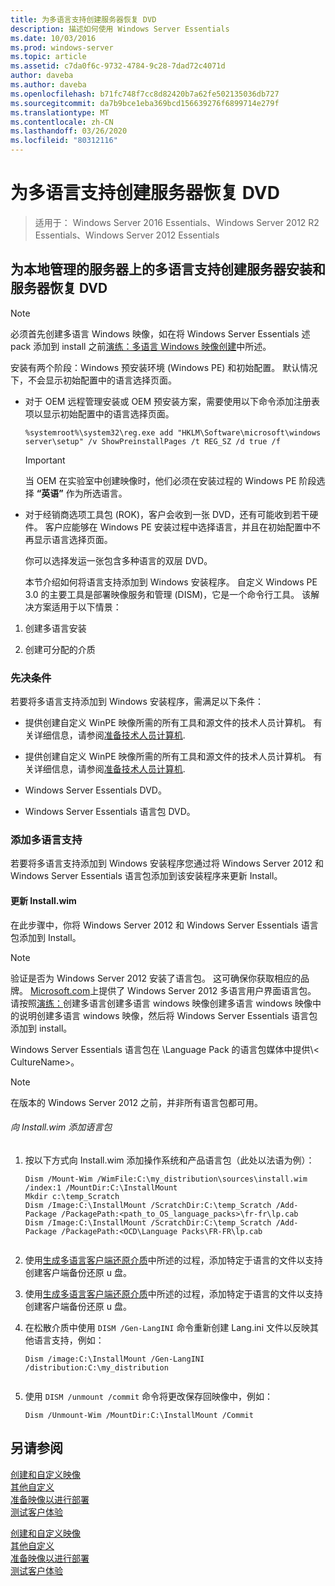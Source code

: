 ```yaml
---
title: 为多语言支持创建服务器恢复 DVD
description: 描述如何使用 Windows Server Essentials
ms.date: 10/03/2016
ms.prod: windows-server
ms.topic: article
ms.assetid: c7da0f6c-9732-4784-9c28-7dad72c4071d
author: daveba
ms.author: daveba
ms.openlocfilehash: b71fc748f7cc8d82420b7a62fe502135036db727
ms.sourcegitcommit: da7b9bce1eba369bcd156639276f6899714e279f
ms.translationtype: MT
ms.contentlocale: zh-CN
ms.lasthandoff: 03/26/2020
ms.locfileid: "80312116"
---
```

# <a name="create-a-server-recovery-dvd-for-multi-language-support"></a>为多语言支持创建服务器恢复 DVD

>适用于： Windows Server 2016 Essentials、Windows Server 2012 R2 Essentials、Windows Server 2012 Essentials

##  <a name="create-a-server-setup-and-server-recovery-dvd-for-multiple-language-support-on-locally-administered-servers"></a><a name="BKMK_MLHeadedRecovery"></a>为本地管理的服务器上的多语言支持创建服务器安装和服务器恢复 DVD  
  
> [!NOTE]
>  必须首先创建多语言 Windows 映像，如在将 Windows Server Essentials 述 pack 添加到 install 之前[演练：多语言 Windows 映像创建](https://technet.microsoft.com/library/jj126995)中所述。  
  
 安装有两个阶段：Windows 预安装环境 (Windows PE) 和初始配置。 默认情况下，不会显示初始配置中的语言选择页面。  
  
- 对于 OEM 远程管理安装或 OEM 预安装方案，需要使用以下命令添加注册表项以显示初始配置中的语言选择页面。  
  
  ```  
  %systemroot%\system32\reg.exe add "HKLM\Software\microsoft\windows server\setup" /v ShowPreinstallPages /t REG_SZ /d true /f  
  ```  
  
  > [!IMPORTANT]
  >  当 OEM 在实验室中创建映像时，他们必须在安装过程的 Windows PE 阶段选择 **“英语”** 作为所选语言。  
  
- 对于经销商选项工具包 (ROK)，客户会收到一张 DVD，还有可能收到若干硬件。 客户应能够在 Windows PE 安装过程中选择语言，并且在初始配置中不再显示语言选择页面。  
  
  你可以选择发运一张包含多种语言的双层 DVD。  
  
  本节介绍如何将语言支持添加到 Windows 安装程序。 自定义 Windows PE 3.0 的主要工具是部署映像服务和管理 (DISM)，它是一个命令行工具。 该解决方案适用于以下情景：  
  
1.  创建多语言安装  
  
2.  创建可分配的介质  
  
### <a name="prerequisites"></a>先决条件  
 若要将多语言支持添加到 Windows 安装程序，需满足以下条件：  
  

-   提供创建自定义 WinPE 映像所需的所有工具和源文件的技术人员计算机。 有关详细信息，请参阅[准备技术人员计算机](Prepare-the-Technician-Computer.md).  

-   提供创建自定义 WinPE 映像所需的所有工具和源文件的技术人员计算机。 有关详细信息，请参阅[准备技术人员计算机](../install/Prepare-the-Technician-Computer.md).  

  
-   Windows Server Essentials DVD。  
  
-   Windows Server Essentials 语言包 DVD。  
  
###  <a name="adding-multiple-language-support"></a><a name="BKMK_Steps"></a>添加多语言支持  
 若要将多语言支持添加到 Windows 安装程序您通过将 Windows Server 2012 和 Windows Server Essentials 语言包添加到该安装程序来更新 Install。  
  
#### <a name="update-installwim"></a>更新 Install.wim  
 在此步骤中，你将 Windows Server 2012 和 Windows Server Essentials 语言包添加到 Install。  
  
> [!NOTE]
>  验证是否为 Windows Server 2012 安装了语言包。 这可确保你获取相应的品牌。 [Microsoft.com](https://www.microsoft.com/OEM/en/installation/downloads/Pages/technical-downloads.aspx)上提供了 Windows Server 2012 多语言用户界面语言包。 请按照[演练：](https://technet.microsoft.com/library/jj126995.aspx)创建多语言创建多语言 windows 映像创建多语言 windows 映像中的说明创建多语言 windows 映像，然后将 Windows Server Essentials 语言包添加到 install。  
>   
>  Windows Server Essentials 语言包在 \Language Pack 的语言包媒体中提供\\< CultureName\>。  
  
> [!NOTE]
>  在版本的 Windows Server 2012 之前，并非所有语言包都可用。  
  
###### <a name="to-add-language-packs-to-installwim"></a>向 Install.wim 添加语言包  
  
1.  按以下方式向 Install.wim 添加操作系统和产品语言包（此处以法语为例）：  
  
    ```  
    Dism /Mount-Wim /WimFile:C:\my_distribution\sources\install.wim /index:1 /MountDir:C:\InstallMount  
    Mkdir c:\temp_Scratch  
    Dism /Image:C:\InstallMount /ScratchDir:C:\temp_Scratch /Add-Package /PackagePath:<path_to_OS_language_packs>\fr-fr\lp.cab  
    Dism /Image:C:\InstallMount /ScratchDir:C:\temp_Scratch /Add-Package /PackagePath:<OCD\Language Packs\FR-FR\lp.cab  
  
    ```  
  

2.  使用[生成多语言客户端还原介质](Build-Multi-Language-Client-Restore-Media.md)中所述的过程，添加特定于语言的文件以支持创建客户端备份还原 u 盘。  

2.  使用[生成多语言客户端还原介质](../install/Build-Multi-Language-Client-Restore-Media.md)中所述的过程，添加特定于语言的文件以支持创建客户端备份还原 u 盘。  

  
3.  在松散介质中使用 `DISM /Gen-LangINI` 命令重新创建 Lang.ini 文件以反映其他语言支持，例如：  
  
    ```  
    Dism /image:C:\InstallMount /Gen-LangINI /distribution:C:\my_distribution  
  
    ```  
  
4.  使用 `DISM /unmount /commit` 命令将更改保存回映像中，例如：  
  
    ```  
    Dism /Unmount-Wim /MountDir:C:\InstallMount /Commit  
    ```  
  
## <a name="see-also"></a>另请参阅  

 [创建和自定义映像](Creating-and-Customizing-the-Image.md)   
 [其他自定义](Additional-Customizations.md)   
 [准备映像以进行部署](Preparing-the-Image-for-Deployment.md)   
 [测试客户体验](Testing-the-Customer-Experience.md)

 [创建和自定义映像](../install/Creating-and-Customizing-the-Image.md)   
 [其他自定义](../install/Additional-Customizations.md)   
 [准备映像以进行部署](../install/Preparing-the-Image-for-Deployment.md)   
 [测试客户体验](../install/Testing-the-Customer-Experience.md)

